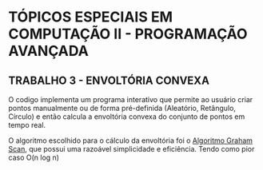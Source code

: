 # TÓPICOS ESPECIAIS EM COMPUTAÇÃO II - PROGRAMAÇÃO AVANÇADA

## TRABALHO 3 - ENVOLTÓRIA CONVEXA

O codigo implementa um programa interativo que permite ao usuário criar pontos manualmente ou de forma pré-definida (Aleatório, Retângulo, Círculo) e então calcula a envoltória convexa do conjunto de pontos em tempo real.

O algoritmo escolhido para o cálculo da envoltória foi o [Algoritmo Graham Scan](https://en.wikipedia.org/wiki/Graham_scan), que possui uma razoável simplicidade e eficiência. Tendo como pior caso O(n log n)
